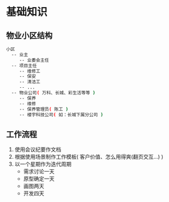# 基础知识

## 物业小区结构
```bash
小区
  -- 业主
     -- 业委会主任
  -- 项目主任
     -- 维修工
     -- 保安
     -- 清洁工
     -- ...
  -- 物业公司( 万科、长城、彩生活等等 )
     -- 保养
     -- 维修
     -- 保养管理员( 陈工 )
     -- 楼宇科技公司( 如：长城下属分公司 )
```

## 工作流程
1. 使用会议纪要作文档
2. 根据使用场景制作工作模板( 客户价值、怎么用得爽(翻页交互...) )
3. 以一个星期作为迭代周期
   - 需求讨论一天
   - 原型确定一天
   - 画图两天
   - 开发四天










